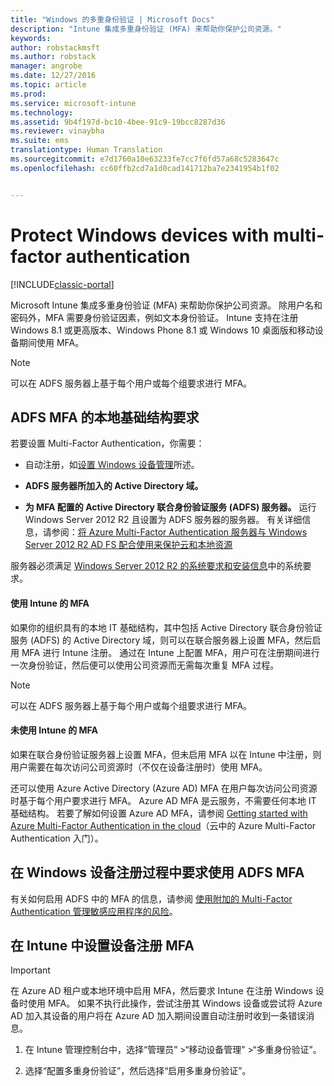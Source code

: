 ```yaml
---
title: "Windows 的多重身份验证 | Microsoft Docs"
description: "Intune 集成多重身份验证 (MFA) 来帮助你保护公司资源。"
keywords: 
author: robstackmsft
ms.author: robstack
manager: angrobe
ms.date: 12/27/2016
ms.topic: article
ms.prod: 
ms.service: microsoft-intune
ms.technology: 
ms.assetid: 9b4f197d-bc10-4bee-91c9-19bcc8287d36
ms.reviewer: vinaybha
ms.suite: ems
translationtype: Human Translation
ms.sourcegitcommit: e7d1760a10e63233fe7cc7f6fd57a68c5283647c
ms.openlocfilehash: cc60ffb2cd7a1d0cad141712ba7e2341954b1f02


---
```


# <a name="protect-windows-devices-with-multi-factor-authentication"></a>Protect Windows devices with multi-factor authentication

[!INCLUDE[classic-portal](../includes/classic-portal.md)]

Microsoft Intune 集成多重身份验证 (MFA) 来帮助你保护公司资源。 除用户名和密码外，MFA 需要身份验证因素，例如文本身份验证。 Intune 支持在注册 Windows 8.1 或更高版本、Windows Phone 8.1 或 Windows 10 桌面版和移动设备期间使用 MFA。

>[!NOTE]
>
>可以在 ADFS 服务器上基于每个用户或每个组要求进行 MFA。  


## <a name="on-premises-infrastructure-requirements-for-adfs-mfa"></a>ADFS MFA 的本地基础结构要求
若要设置 Multi-Factor Authentication，你需要：

-   自动注册，如[设置 Windows 设备管理](set-up-windows-device-management-with-microsoft-intune.md)所述。
-   **ADFS 服务器所加入的 Active Directory 域。**

-   **为 MFA 配置的 Active Directory 联合身份验证服务 (ADFS) 服务器。** 运行 Windows Server 2012 R2 且设置为 ADFS 服务器的服务器。 有关详细信息，请参阅：[将 Azure Multi-Factor Authentication 服务器与 Windows Server 2012 R2 AD FS 配合使用来保护云和本地资源](https://azure.microsoft.com/en-us/documentation/articles/multi-factor-authentication-get-started-adfs-w2k12/)

服务器必须满足 [Windows Server 2012 R2 的系统要求和安装信息](http://technet.microsoft.com/library/dn303418.aspx)中的系统要求。

 


#### <a name="mfa-with-intune"></a>使用 Intune 的 MFA
如果你的组织具有的本地 IT 基础结构，其中包括 Active Directory 联合身份验证服务 (ADFS) 的 Active Directory 域，则可以在联合服务器上设置 MFA，然后启用 MFA 进行 Intune 注册。 通过在 Intune 上配置 MFA，用户可在注册期间进行一次身份验证，然后便可以使用公司资源而无需每次重复 MFA 过程。

>[!NOTE]
>
>可以在 ADFS 服务器上基于每个用户或每个组要求进行 MFA。  

#### <a name="mfa-without-intune"></a>未使用 Intune 的 MFA
如果在联合身份验证服务器上设置 MFA，但未启用 MFA 以在 Intune 中注册，则用户需要在每次访问公司资源时（不仅在设备注册时）使用 MFA。

还可以使用 Azure Active Directory (Azure AD) MFA 在用户每次访问公司资源时基于每个用户要求进行 MFA。 Azure AD MFA 是云服务，不需要任何本地 IT 基础结构。 若要了解如何设置 Azure AD MFA，请参阅 [Getting started with Azure Multi-Factor Authentication in the cloud](https://azure.microsoft.com/en-us/documentation/articles/multi-factor-authentication-get-started-cloud/)（云中的 Azure Multi-Factor Authentication 入门）。

## <a name="requiring-adfs-mfa-during-enrollment-of-windows-devices"></a>在 Windows 设备注册过程中要求使用 ADFS MFA
有关如何启用 ADFS 中的 MFA 的信息，请参阅 [使用附加的 Multi-Factor Authentication 管理敏感应用程序的风险](http://technet.microsoft.com/library/dn280949.aspx)。

## <a name="set-up-device-enrollment-mfa-in-intune"></a>在 Intune 中设置设备注册 MFA
>[!Important]  
>在 Azure AD 租户或本地环境中启用 MFA，然后要求 Intune 在注册 Windows 设备时使用 MFA。 如果不执行此操作，尝试注册其 Windows 设备或尝试将 Azure AD 加入其设备的用户将在 Azure AD 加入期间设置自动注册时收到一条错误消息。

1.  在 Intune 管理控制台中，选择“管理员” &gt;“移动设备管理” &gt;“多重身份验证”。

2.  选择“配置多重身份验证”，然后选择“启用多重身份验证”。



<!--HONumber=Dec16_HO5-->


